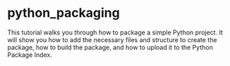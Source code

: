 # python_packaging
This tutorial walks you through how to package a simple Python project. It will show you how to add the necessary files and structure to create the package, how to build the package, and how to upload it to the Python Package Index.
